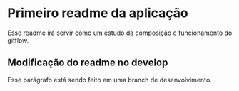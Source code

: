 # Primeiro readme da aplicação
Esse readme irá servir como um estudo da composição e funcionamento do gitflow.
## Modificação do readme no develop
Esse parágrafo está sendo feito em uma branch de desenvolvimento.